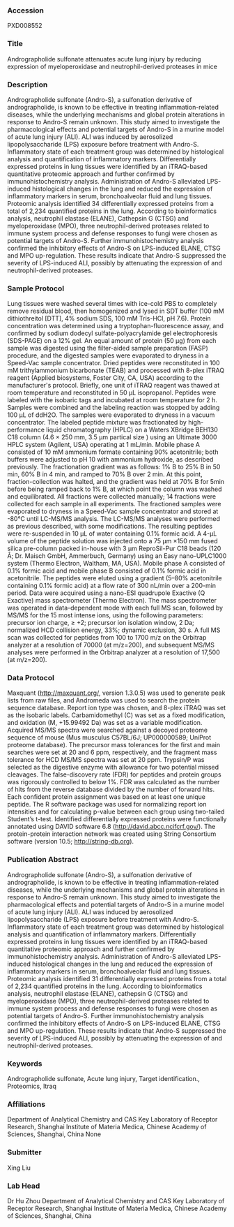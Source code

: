 ### Accession
PXD008552

### Title
Andrographolide sulfonate attenuates acute lung injury by reducing expression of myeloperoxidase and neutrophil-derived proteases in mice

### Description
Andrographolide sulfonate (Andro-S), a sulfonation derivative of andrographolide, is known to be effective in treating inflammation-related diseases, while the underlying mechanisms and global protein alterations in response to Andro-S remain unknown. This study aimed to investigate the pharmacological effects and potential targets of Andro-S in a murine model of acute lung injury (ALI).  ALI was induced by aerosolized lipopolysaccharide (LPS) exposure before treatment with Andro-S. Inflammatory state of each treatment group was determined by histological analysis and quantification of inflammatory markers. Differentially expressed proteins in lung tissues were identified by an iTRAQ-based quantitative proteomic approach and further confirmed by immunohistochemistry analysis. Administration of Andro-S alleviated LPS-induced histological changes in the lung and reduced the expression of inflammatory markers in serum, bronchoalveolar fluid and lung tissues. Proteomic analysis identified 34 differentially expressed proteins from a total of 2,234 quantified proteins in the lung. According to bioinformatics analysis, neutrophil elastase (ELANE), Cathepsin G (CTSG) and myeloperoxidase (MPO), three neutrophil-derived proteases related to immune system process and defense responses to fungi were chosen as potential targets of Andro-S. Further immunohistochemistry analysis confirmed the inhibitory effects of Andro-S on LPS-induced ELANE, CTSG and MPO up-regulation. These results indicate that Andro-S suppressed the severity of LPS-induced ALI, possibly by attenuating the expression of and neutrophil-derived proteases.

### Sample Protocol
Lung tissues were washed several times with ice-cold PBS to completely remove residual blood, then homogenized and lysed in SDT buffer (100 mM dithiothreitol [DTT], 4% sodium SDS, 100 mM Tris-HCl, pH 7.6). Protein concentration was determined using a tryptophan-fluorescence assay, and confirmed by sodium dodecyl sulfate-polyacrylamide gel electrophoresis (SDS-PAGE) on a 12% gel. An equal amount of protein (50 μg) from each sample was digested using the filter-aided sample preparation (FASP) procedure, and the digested samples were evaporated to dryness in a Speed-Vac sample concentrator. Dried peptides were reconstituted in 100 mM trithylammonium bicarbonate (TEAB) and processed with 8-plex iTRAQ reagent (Applied biosystems, Foster City, CA, USA) according to the manufacturer's protocol. Briefly, one unit of iTRAQ reagent was thawed at room temperature and reconstituted in 50 μL isopropanol. Peptides were labeled with the isobaric tags and incubated at room temperature for 2 h. Samples were combined and the labeling reaction was stopped by adding 100 μL of ddH2O. The samples were evaporated to dryness in a vacuum concentrator. The labeled peptide mixture was fractionated by high-performance liquid chromatography (HPLC) on a Waters XBridge BEH130 C18 column (4.6 × 250 mm, 3.5 μm partical size ) using an Ultimate 3000 HPLC system (Agilent, USA) operating at 1 mL/min. Mobile phase A consisted of 10 mM ammonium formate containing 90% acetonitrile; both buffers were adjusted to pH 10 with ammonium hydroxide, as described previously. The fractionation gradient was as follows: 1% B to 25% B in 50 min, 60% B in 4 min, and ramped to 70% B over 2 min. At this point, fraction-collection was halted, and the gradient was held at 70% B for 5min before being ramped back to 1% B, at which point the column was washed and equilibrated. All fractions were collected manually; 14 fractions were collected for each sample in all experiments. The fractioned samples were evaporated to dryness in a Speed-Vac sample concentrator and stored at -80°C until LC-MS/MS analysis. The LC-MS/MS analyses were performed as previous described, with some modifications. The resulting peptides were re-suspended in 10 μL of water containing 0.1% formic acid. A 4-μL volume of the peptide solution was injected onto a 75 μm ×150 mm fused silica pre-column packed in-house with 3 μm ReproSil-Pur C18 beads (120 Å; Dr. Maisch GmbH, Ammerbuch, Germany) using an Easy nano-UPLC1000 system (Thermo Electron, Waltham, MA, USA). Mobile phase A consisted of 0.1% formic acid and mobile phase B consisted of 0.1% formic acid in acetonitrile. The peptides were eluted using a gradient (5–80% acetonitrile containing 0.1% formic acid) at a flow rate of 300 nL/min over a 200-min period. Data were acquired using a nano-ESI quadrupole Exactive (Q Exactive) mass spectrometer (Thermo Electron). The mass spectrometer was operated in data-dependent mode with each full MS scan, followed by MS/MS for the 15 most intense ions, using the following parameters: precursor ion charge, ≥ +2; precursor ion isolation window, 2 Da; normalized HCD collision energy, 33%; dynamic exclusion, 30 s. A full MS scan was collected for peptides from 100 to 1700 m/z on the Orbitrap analyzer at a resolution of 70000 (at m/z=200), and subsequent MS/MS analyses were performed in the Orbitrap analyzer at a resolution of 17,500 (at m/z=200).

### Data Protocol
Maxquant  (http://maxquant.org/, version 1.3.0.5) was used to generate peak lists from raw files, and Andromeda was used to search the protein sequence database. Report ion type was chosen, and 8-plex iTRAQ was set as the isobaric labels. Carbamidomethyl (C) was set as a fixed modification, and oxidation (M, +15.99492 Da) was set as a variable modification. Acquired MS/MS spectra were searched against a decoyed proteome sequence of mouse (Mus musculus C57BL/6J; UP000000589; UniProt proteome database). The precursor mass tolerances for the first and main searches were set at 20 and 6 ppm, respectively, and the fragment mass tolerance for HCD MS/MS spectra was set at 20 ppm. Trypsin/P was selected as the digestive enzyme with allowance for two potential missed cleavages. The false-discovery rate (FDR) for peptides and protein groups was rigorously controlled to below 1%. FDR was calculated as the number of hits from the reverse database divided by the number of forward hits. Each confident protein assignment was based on at least one unique peptide. The R software package was used for normalizing report ion intensities and for calculating p-value between each group using two-tailed Student’s t-test. Identified differentially expressed proteins were functionally annotated using DAVID software 6.8 (http://david.abcc.ncifcrf.gov/). The protein-protein interaction network was created using String Consortium software  (version 10.5; http://string-db.org).

### Publication Abstract
Andrographolide sulfonate (Andro-S), a sulfonation derivative of andrographolide, is known to be effective in treating inflammation-related diseases, while the underlying mechanisms and global protein alterations in response to Andro-S remain unknown. This study aimed to investigate the pharmacological effects and potential targets of Andro-S in a murine model of acute lung injury (ALI). ALI was induced by aerosolized lipopolysaccharide (LPS) exposure before treatment with Andro-S. Inflammatory state of each treatment group was determined by histological analysis and quantification of inflammatory markers. Differentially expressed proteins in lung tissues were identified by an iTRAQ-based quantitative proteomic approach and further confirmed by immunohistochemistry analysis. Administration of Andro-S alleviated LPS-induced histological changes in the lung and reduced the expression of inflammatory markers in serum, bronchoalveolar fluid and lung tissues. Proteomic analysis identified 31 differentially expressed proteins from a total of 2,234 quantified proteins in the lung. According to bioinformatics analysis, neutrophil elastase (ELANE), cathepsin G (CTSG) and myeloperoxidase (MPO), three neutrophil-derived proteases related to immune system process and defense responses to fungi were chosen as potential targets of Andro-S. Further immunohistochemistry analysis confirmed the inhibitory effects of Andro-S on LPS-induced ELANE, CTSG and MPO up-regulation. These results indicate that Andro-S suppressed the severity of LPS-induced ALI, possibly by attenuating the expression of and neutrophil-derived proteases.

### Keywords
Andrographolide sulfonate, Acute lung injury, Target identification., Proteomics, Itraq

### Affiliations
Department of Analytical Chemistry and CAS Key Laboratory of Receptor Research, Shanghai Institute of Materia Medica, Chinese Academy of Sciences, Shanghai, China
None

### Submitter
Xing Liu

### Lab Head
Dr Hu Zhou
Department of Analytical Chemistry and CAS Key Laboratory of Receptor Research, Shanghai Institute of Materia Medica, Chinese Academy of Sciences, Shanghai, China


